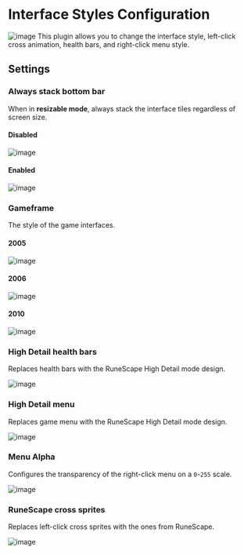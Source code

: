 # Interface Styles Configuration

![image](https://raw.githubusercontent.com/runelite/wiki/master/img/Interface-Styles-display.png)
This plugin allows you to change the interface style, left-click cross animation, health bars, and right-click menu style.
## Settings

### Always stack bottom bar
When in **resizable mode**, always stack the interface tiles regardless of screen size.

#### Disabled

![image](https://raw.githubusercontent.com/runelite/wiki/master/img/Interface-Styles-stack-bottom-bar-disabled.png)

#### Enabled

![image](https://raw.githubusercontent.com/runelite/wiki/master/img/Interface-Styles-stack-bottom-bar-enabled.png)

### Gameframe
The style of the game interfaces.

#### 2005

![image](https://raw.githubusercontent.com/runelite/wiki/master/img/Interface-Styles-gameframe-2005.png)

#### 2006

![image](https://raw.githubusercontent.com/runelite/wiki/master/img/Interface-Styles-gameframe-2006.png)

#### 2010

![image](https://raw.githubusercontent.com/runelite/wiki/master/img/Interface-Styles-gameframe-2010.png)

### High Detail health bars
Replaces health bars with the RuneScape High Detail mode design.

![image](https://raw.githubusercontent.com/runelite/wiki/master/img/Interface-Styles-hd-heathbars.png)

### High Detail menu
Replaces game menu with the RuneScape High Detail mode design.

![image](https://raw.githubusercontent.com/runelite/wiki/master/img/Interface-Styles-hd-menu.png)

### Menu Alpha
Configures the transparency of the right-click menu on a `0`-`255` scale.

![image](https://raw.githubusercontent.com/runelite/wiki/master/img/Interface-Styles-transparent-menu.gif)

### RuneScape cross sprites
Replaces left-click cross sprites with the ones from RuneScape.

![image](https://raw.githubusercontent.com/runelite/wiki/master/img/Interface-Styles-RuneScape-cross-sprites.gif)
